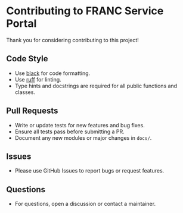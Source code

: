 # Contributing to FRANC Service Portal

Thank you for considering contributing to this project!

## Code Style
- Use [black](https://black.readthedocs.io/) for code formatting.
- Use [ruff](https://docs.astral.sh/ruff/) for linting.
- Type hints and docstrings are required for all public functions and classes.

## Pull Requests
- Write or update tests for new features and bug fixes.
- Ensure all tests pass before submitting a PR.
- Document any new modules or major changes in `docs/`.

## Issues
- Please use GitHub Issues to report bugs or request features.

## Questions
- For questions, open a discussion or contact a maintainer.
